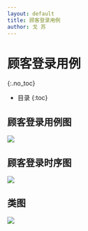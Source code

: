 ```yaml
---
layout: default
title: 顾客登录用例
author: 戈 苏
---
```


# 顾客登录用例
{:.no_toc}

* 目录
{:toc}

## 顾客登录用例图
![][1]

## 顾客登录时序图
![][2]

## 类图
![][3]

[1]:images/usecase-design/customer-login-design/customer-login-usecase.png

[2]:images/sys-sequence-diagram/login_v2.png

[3]:images/usecase-design/customer-login-design/customer-login-class.png
